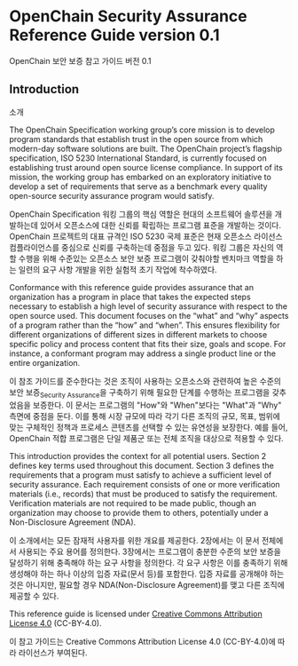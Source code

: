 # OpenChain Security Assurance Reference Guide version 0.1

OpenChain 보안 보증 참고 가이드 버전 0.1

## Introduction

소개

The OpenChain Specification working group’s core mission is to develop program standards that establish trust in the open source from which modern-day software solutions are built. The OpenChain project’s flagship specification, ISO 5230 International Standard, is currently focused on establishing trust around open source license compliance. In support of its mission, the working group has embarked on an exploratory initiative to develop a set of requirements that serve as a benchmark every quality open-source security assurance program would satisfy. 

OpenChain Specification 워킹 그룹의 핵심 역할은 현대의 소프트웨어 솔루션을 개발하는데 있어서 오픈소스에 대한 신뢰를 확립하는 프로그램 표준을 개발하는 것이다. OpenChain 프로젝트의 대표 규격인 ISO 5230 국제 표준은 현재 오픈소스 라이선스 컴플라이언스를 중심으로 신뢰를 구축하는데 중점을 두고 있다. 워킹 그룹은 자신의 역할 수행을 위해 수준있는 오픈소스 보안 보증 프로그램이 갖춰야할 벤치마크 역할을 하는 일련의 요구 사항 개발을 위한 실험적 초기 작업에 착수하였다.  

Conformance with this reference guide provides assurance that an organization has a program in place that takes the expected steps necessary to establish a high level of security assurance with respect to the open source used. This document focuses on the “what” and “why” aspects of a program rather than the “how” and “when”. This ensures flexibility for different organizations of different sizes in different markets to choose specific policy and process content that fits their size, goals and scope. For instance, a conformant program may address a single product line or the entire organization.

이 참조 가이드를 준수한다는 것은 조직이 사용하는 오픈소스와 관련하여 높은 수준의 보안 보증<sub>Security Assurance</sub>을 구축하기 위해 필요한 단계를 수행하는 프로그램을 갖추었음을 보증한다. 이 문서는 프로그램의 "How"와 "When"보다는 "What"과 "Why" 측면에 중점을 둔다. 이를 통해 시장 규모에 따라 각기 다른 조직의 규모, 목표, 범위에 맞는 구체적인 정책과 프로세스 콘텐츠를 선택할 수 있는 유연성을 보장한다. 예를 들어, OpenChain 적합 프로그램은 단일 제품군 또는 전체 조직을 대상으로 적용할 수 있다.

This introduction provides the context for all potential users. Section 2 defines key terms used throughout this document. Section 3 defines the requirements that a program must satisfy to achieve a sufficient level of security assurance. Each requirement consists of one or more verification materials (i.e., records) that must be produced to satisfy the requirement. Verification materials are not required to be made public, though an organization may choose to provide them to others, potentially under a Non-Disclosure Agreement (NDA). 

이 소개에서는 모든 잠재적 사용자를 위한 개요를 제공한다. 2장에서는 이 문서 전체에서 사용되는 주요 용어를 정의한다. 3장에서는 프로그램이 충분한 수준의 보안 보증을 달성하기 위해 충족해야 하는 요구 사항을 정의한다. 각 요구 사항은 이를 충족하기 위해 생성해야 하는 하나 이상의 입증 자료(문서 등)를 포함한다. 입증 자료를 공개해야 하는 것은 아니지만, 필요할 경우 NDA(Non-Disclosure Agreement)를 맺고 다른 조직에 제공할 수 있다.

This reference guide is licensed under [Creative Commons Attribution License 4.0](https://creativecommons.org/licenses/by/4.0/) (CC-BY-4.0).

이 참고 가이드는 Creative Commons Attribution License 4.0 (CC-BY-4.0)에 따라 라이선스가 부여된다.